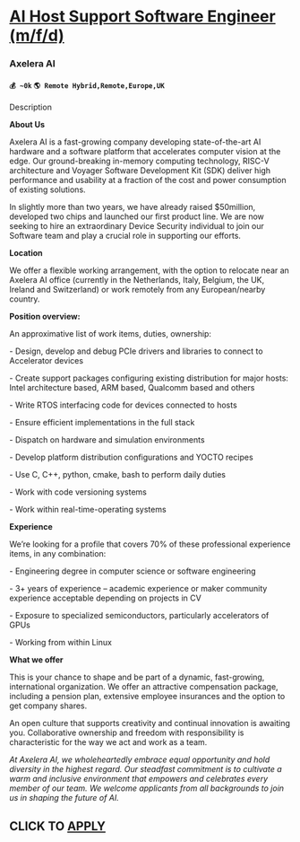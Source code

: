# [AI Host Support Software Engineer (m/f/d)](https://www.remotewlb.com/apply/ai-host-support-software-engineer-m-f-d)  
### Axelera AI  
#### `💰 ~0k` `🌎 Remote Hybrid,Remote,Europe,UK`  

Description

**About Us**

Axelera AI is a fast-growing company developing state-of-the-art AI hardware and a software platform that accelerates computer vision at the edge. Our ground-breaking in-memory computing technology, RISC-V architecture and Voyager Software Development Kit (SDK) deliver high performance and usability at a fraction of the cost and power consumption of existing solutions.

  

In slightly more than two years, we have already raised $50million, developed two chips and launched our first product line. We are now seeking to hire an extraordinary Device Security individual to join our Software team and play a crucial role in supporting our efforts.

**Location**

We offer a flexible working arrangement, with the option to relocate near an Axelera AI office (currently in the Netherlands, Italy, Belgium, the UK, Ireland and Switzerland) or work remotely from any European/nearby country.

  

**Position overview:**

An approximative list of work items, duties, ownership:

\- Design, develop and debug PCIe drivers and libraries to connect to Accelerator devices

\- Create support packages configuring existing distribution for major hosts: Intel architecture based, ARM based, Qualcomm based and others

\- Write RTOS interfacing code for devices connected to hosts

\- Ensure efficient implementations in the full stack

\- Dispatch on hardware and simulation environments

\- Develop platform distribution configurations and YOCTO recipes

\- Use C, C++, python, cmake, bash to perform daily duties

\- Work with code versioning systems

\- Work within real-time-operating systems

**Experience**

We’re looking for a profile that covers 70% of these professional experience items, in any combination:

\- Engineering degree in computer science or software engineering

\- 3+ years of experience – academic experience or maker community experience acceptable depending on projects in CV

\- Exposure to specialized semiconductors, particularly accelerators of GPUs

\- Working from within Linux

  

**What we offer**

This is your chance to shape and be part of a dynamic, fast-growing, international organization. We offer an attractive compensation package, including a pension plan, extensive employee insurances and the option to get company shares.

An open culture that supports creativity and continual innovation is awaiting you. Collaborative ownership and freedom with responsibility is characteristic for the way we act and work as a team.

  

 _At Axelera AI, we wholeheartedly embrace equal opportunity and hold diversity in the highest regard. Our steadfast commitment is to cultivate a warm and inclusive environment that empowers and celebrates every member of our team. We welcome applicants from all backgrounds to join us in shaping the future of AI._

  
## CLICK TO [APPLY](https://www.remotewlb.com/apply/ai-host-support-software-engineer-m-f-d)

